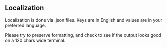 ## Localization

Localization is done via .json files. Keys are in English and values are in your preferred language.

Please try to preserve formatting, and check to see if the output looks good on a 120 chars wide terminal.
